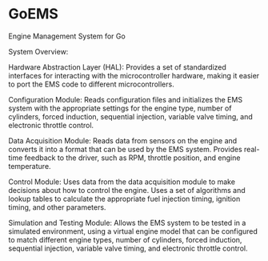 # GoEMS
Engine Management System for Go

System Overview:

Hardware Abstraction Layer (HAL): Provides a set of standardized interfaces for interacting with the microcontroller hardware, making it easier to port the EMS code to different microcontrollers.

Configuration Module: Reads configuration files and initializes the EMS system with the appropriate settings for the engine type, number of cylinders, forced induction, sequential injection, variable valve timing, and electronic throttle control.

Data Acquisition Module: Reads data from sensors on the engine and converts it into a format that can be used by the EMS system. Provides real-time feedback to the driver, such as RPM, throttle position, and engine temperature.

Control Module: Uses data from the data acquisition module to make decisions about how to control the engine. Uses a set of algorithms and lookup tables to calculate the appropriate fuel injection timing, ignition timing, and other parameters.

Simulation and Testing Module: Allows the EMS system to be tested in a simulated environment, using a virtual engine model that can be configured to match different engine types, number of cylinders, forced induction, sequential injection, variable valve timing, and electronic throttle control.
